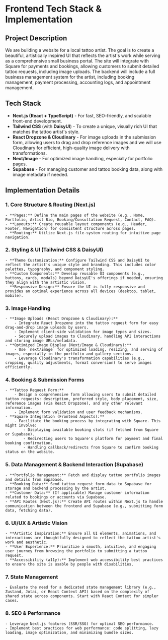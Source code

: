 # Frontend Tech Stack & Implementation

## **Project Description**
We are building a website for a local tattoo artist. The goal is to create a beautiful, artistically inspired UI that reflects the artist's work while serving as a comprehensive small business portal. The site will integrate with Square for payments and bookings, allowing customers to submit detailed tattoo requests, including image uploads. The backend will include a full business management system for the artist, including booking management, payment processing, accounting logs, and appointment management.

## **Tech Stack**

- **Next.js (React + TypeScript)** - For fast, SEO-friendly, and scalable front-end development.
- **Tailwind CSS** (with **DaisyUI**) - To create a unique, visually rich UI that matches the tattoo artist's style.
- **React Dropzone & Cloudinary** - For image uploads in the submission form, allowing users to drag and drop reference images and we will use Cloudinary for efficient, high-quality image delivery with transformations.
- **Next/Image** - For optimized image handling, especially for portfolio pages.
- **Supabase** - For managing customer and tattoo booking data, along with image metadata if needed.

## **Implementation Details**

### 1. Core Structure & Routing (Next.js)
    - **Pages:** Define the main pages of the website (e.g., Home, Portfolio, Artist Bio, Booking/Consultation Request, Contact, FAQ).
    - **Layouts:** Create reusable layout components (e.g., Header, Footer, Navigation) for consistent structure across pages.
    - **Routing:** Utilize Next.js file-system routing for intuitive page navigation.

### 2. Styling & UI (Tailwind CSS & DaisyUI)
    - **Theme Customization:** Configure Tailwind CSS and DaisyUI to reflect the artist's unique style and branding. This includes color palettes, typography, and component styling.
    - **Custom Components:** Develop reusable UI components (e.g., buttons, cards, modals) beyond DaisyUI's offerings if needed, ensuring they align with the artistic vision.
    - **Responsive Design:** Ensure the UI is fully responsive and provides an optimal experience across all devices (desktop, tablet, mobile).

### 3. Image Handling
    - **Image Uploads (React Dropzone & Cloudinary):**
        - Integrate React Dropzone into the tattoo request form for easy drag-and-drop image uploads by users.
        - Implement client-side validation for image types and sizes.
        - Securely upload images to Cloudinary, handling API interactions and storing image URLs/metadata.
    - **Optimized Image Display (Next/Image & Cloudinary):**
        - Use `next/image` for optimized loading, resizing, and serving of images, especially in the portfolio and gallery sections.
        - Leverage Cloudinary's transformation capabilities (e.g., cropping, quality adjustments, format conversion) to serve images efficiently.

### 4. Booking & Submission Forms
    - **Tattoo Request Form:**
        - Design a comprehensive form allowing users to submit detailed tattoo requests: description, preferred style, body placement, size, reference images (via React Dropzone), and any other relevant information.
        - Implement form validation and user feedback mechanisms.
    - **Square Integration (Frontend Aspects):**
        - Facilitate the booking process by integrating with Square. This might involve:
            - Displaying available booking slots (if fetched from Square or Supabase).
            - Redirecting users to Square's platform for payment and final booking confirmation.
            - Handling callback/redirects from Square to confirm booking status on the website.

### 5. Data Management & Backend Interaction (Supabase)
    - **Portfolio Management:** Fetch and display tattoo portfolio images and details from Supabase.
    - **Booking Data:** Send tattoo request form data to Supabase for storage and backend processing by the artist.
    - **Customer Data:** (If applicable) Manage customer information related to bookings or accounts via Supabase.
    - **API Routes (Next.js):** Create API routes within Next.js to handle communication between the frontend and Supabase (e.g., submitting form data, fetching data).

### 6. UI/UX & Artistic Vision
    - **Artistic Inspiration:** Ensure all UI elements, animations, and interactions are thoughtfully designed to reflect the tattoo artist's work and aesthetic.
    - **User Experience:** Prioritize a smooth, intuitive, and engaging user journey from browsing the portfolio to submitting a tattoo request.
    - **Accessibility (a11y):** Implement web accessibility best practices to ensure the site is usable by people with disabilities.

### 7. State Management
    - Evaluate the need for a dedicated state management library (e.g., Zustand, Jotai, or React Context API) based on the complexity of shared state across components. Start with React Context for simpler cases.

### 8. SEO & Performance
    - Leverage Next.js features (SSR/SSG) for optimal SEO performance.
    - Implement best practices for web performance: code splitting, lazy loading, image optimization, and minimizing bundle sizes. 